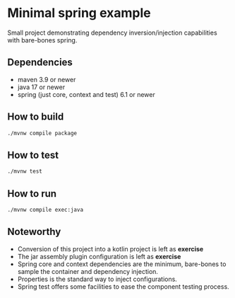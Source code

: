 # Minimal spring example

Small project demonstrating dependency inversion/injection capabilities with
bare-bones spring.

## Dependencies

- maven 3.9 or newer
- java 17 or newer
- spring (just core, context and test) 6.1 or newer

## How to build

```bash
./mvnw compile package
```

## How to test

```bash
./mvnw test
```

## How to run

```bash
./mvnw compile exec:java
```

## Noteworthy

- Conversion of this project into a kotlin project is left as **exercise**
- The jar assembly plugin configuration is left as **exercise**
- Spring core and context dependencies are the minimum, bare-bones to sample the
  container and dependency injection.
- Properties is the standard way to inject configurations.
- Spring test offers some facilities to ease the component testing process.
